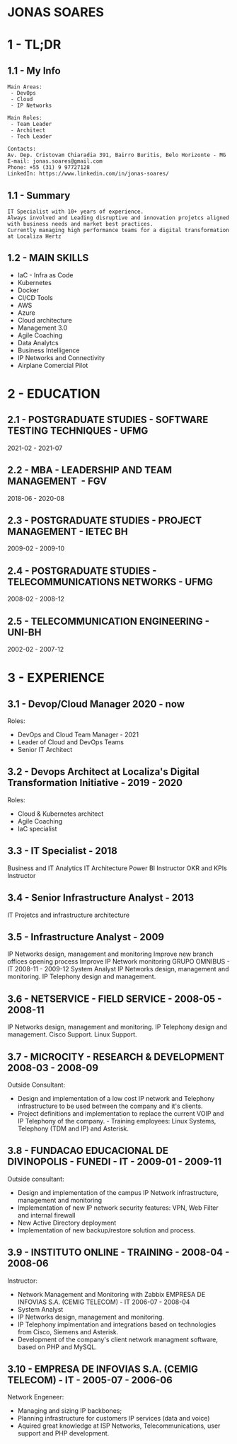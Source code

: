 # JONAS SOARES

# 1 - TL;DR

## 1.1 - My Info
```
Main Areas: 
 - DevOps
 - Cloud
 - IP Networks

Main Roles: 
 - Team Leader 
 - Architect
 - Tech Leader

Contacts:
Av. Dep. Cristovam Chiaradia 391, Bairro Buritis, Belo Horizonte - MG
E-mail: jonas.soares@gmail.com
Phone: +55 (31) 9 97727128
LinkedIn: https://www.linkedin.com/in/jonas-soares/
```

## 1.1 - Summary
```
IT Specialist with 10+ years of experience.  
Always involved and Leading disruptive and innovation projetcs aligned with business needs and market best practices. 
Currently managing high performance teams for a digital transformation at Localiza Hertz 
```

## 1.2 - MAIN SKILLS
- IaC - Infra as Code
- Kubernetes
- Docker
- CI/CD Tools
- AWS
- Azure
- Cloud architecture
- Management 3.0
- Agile Coaching
- Data Analytcs 
- Business Intelligence
- IP Networks and Connectivity
- Airplane Comercial Pilot


# 2 - EDUCATION

## 2.1 - POSTGRADUATE STUDIES - SOFTWARE TESTING TECHNIQUES - UFMG
2021-02 - 2021-07

## 2.2 - MBA - LEADERSHIP AND TEAM MANAGEMENT  - FGV
2018-06 - 2020-08

## 2.3 - POSTGRADUATE STUDIES - PROJECT MANAGEMENT - IETEC BH
2009-02 - 2009-10

## 2.4 - POSTGRADUATE STUDIES - TELECOMMUNICATIONS NETWORKS - UFMG
2008-02 - 2008-12

## 2.5 - TELECOMMUNICATION ENGINEERING - UNI-BH
2002-02 - 2007-12


# 3 - EXPERIENCE

## 3.1 - Devop/Cloud Manager 2020 - now
Roles:
- DevOps and Cloud Team Manager - 2021
- Leader of Cloud and DevOps Teams
- Senior IT Architect


## 3.2 - Devops Architect at Localiza's Digital Transformation Initiative - 2019 - 2020
Roles:
- Cloud & Kubernetes architect
- Agile Coaching
- IaC specialist


## 3.3 - IT Specialist - 2018
Business and IT Analytics
IT Architecture
Power BI Instructor
OKR and KPIs Instructor


## 3.4 - Senior Infrastructure Analyst - 2013
IT Projetcs and infrastructure architecture


## 3.5 - Infrastructure Analyst - 2009
IP Networks design, management and monitoring
Improve new branch offices opening process
Improve IP Network monitoring
GRUPO OMNIBUS - IT
2008-11 - 2009-12
System Analyst
IP Networks design, management and monitoring.
IP Telephony design and management.


## 3.6 - NETSERVICE - FIELD SERVICE - 2008-05 - 2008-11
IP Networks design, management and monitoring.
IP Telephony design and management.
Cisco Support.
Linux Support.


## 3.7 - MICROCITY - RESEARCH & DEVELOPMENT 2008-03 - 2008-09
Outside Consultant:
- Design and implementation of a low cost IP network and Telephony infrastructure to be used between the company and it's clients.
- Project definitions and implementation to replace the current VOIP and IP Telephony of the company.
- Training employees: Linux Systems, Telephony (TDM and IP) and Asterisk.


## 3.8 - FUNDACAO EDUCACIONAL DE DIVINOPOLIS - FUNEDI - IT - 2009-01 - 2009-11
Outside consultant: 
- Design and implementation of the campus IP Network infrastructure, management and monitoring
- Implementation of new IP network security features: VPN, Web Filter and internal firewall
- New Active Directory deployment
- Implementation of new backup/restore solution and process.


## 3.9 - INSTITUTO ONLINE - TRAINING - 2008-04 - 2008-06
Instructor:
- Network Management and Monitoring with Zabbix
  EMPRESA DE INFOVIAS S.A. (CEMIG TELECOM) - IT
  2006-07 - 2008-04
- System Analyst
- IP Networks design, management and monitoring.
- IP Telephony implmentation and integrations based on technologies from Cisco, Siemens and Asterisk.
- Development of the company&#39;s client network managment software, based on PHP and MySQL.


## 3.10 - EMPRESA DE INFOVIAS S.A. (CEMIG TELECOM) - IT - 2005-07 - 2006-06
Network Engeneer:
- Managing and sizing IP backbones;
- Planning infrastructure for customers IP services (data and voice)
- Aquired great knowledge at ISP Networks, Telecommunications, user support and PHP development.
